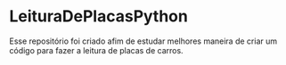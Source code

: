 # LeituraDePlacasPython
Esse repositório foi criado afim de estudar melhores maneira de criar um código para fazer a leitura de placas de carros.
